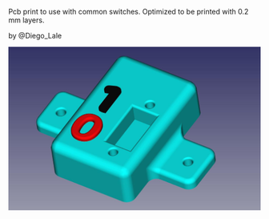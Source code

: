 Pcb print to use with common switches.
Optimized to be printed with 0.2 mm layers.

by @Diego_Lale

![PCBPrint con interruptor](./common_switch.jpeg)
